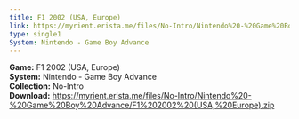 ```yaml
---
title: F1 2002 (USA, Europe)
link: https://myrient.erista.me/files/No-Intro/Nintendo%20-%20Game%20Boy%20Advance/F1%202002%20(USA,%20Europe).zip
type: single1
System: Nintendo - Game Boy Advance
---
```

<b>Game:</b> F1 2002 (USA, Europe)<br>
<b>System:</b> Nintendo - Game Boy Advance<br>
<b>Collection:</b> No-Intro<br>
<b>Download:</b> https://myrient.erista.me/files/No-Intro/Nintendo%20-%20Game%20Boy%20Advance/F1%202002%20(USA,%20Europe).zip